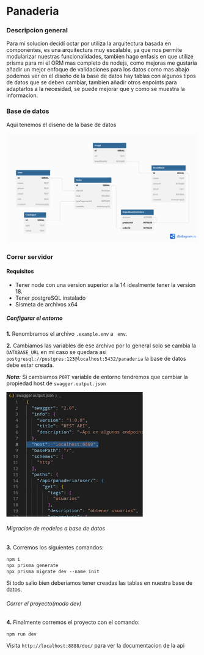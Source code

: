 # Panaderia

### Descripcion general

Para mi solucion decidí octar por utiliza la arquitectura basada en componentes, es una arquitectura muy escalable, ya que nos permite modularizar nuestras funcionalidades, tambien hago enfasis en que utilize prisma para mi el ORM mas completo de nodejs, como mejoras me gustaria añadir un mejor enfoque de validaciones para los datos como mas abajo podemos ver en el diseño de la base de datos hay tablas  con algunos tipos de datos que se deben cambiar, tambien añadir otros enpoints para adaptarlos a la necesidad, se puede mejorar que y como se muestra la informacion.

### Base de datos

Aqui tenemos el diseno de la base de datos

![Screenshot](./md/database.png)

### Correr servidor

#### Requisitos

- Tener node con una version superior a la 14 idealmente tener la version 18.
- Tener postgreSQL instalado
- Sismeta de archivos x64

##### Configurar el entorno

**1.** Renombramos el archivo  ``.example.env`` a `` env``.

**2.** Cambiamos las variables de ese archivo por lo general solo se cambia la ``DATABASE_URL`` en mi caso se quedara asi ``postgresql://postgres:123@localhost:5432/panaderia`` la base de datos debe estar creada.

***Nota:***  Si cambiamos ``PORT`` variable de entorno tendremos que cambiar la propiedad host de ``swagger.output.json``

![Screenshot](./md/figure-1.png)

###### Migracion de modelos a base de datos

**3.** Corremos los siguientes comandos:

```
npm i
npx prisma generate
npx prisma migrate dev --name init
```

Si todo salio bien deberiamos tener creadas las tablas en nuestra base de datos.

###### Correr el proyecto(modo dev)

**4.** Finalmente corremos el proyecto con el comando:

```
npm run dev
```

Visita ``http://localhost:8888/doc/`` para ver la documentacion de la api
